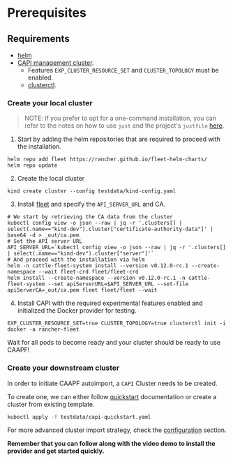 # Prerequisites

## Requirements

- [helm](https://helm.sh/)
- [CAPI management cluster](https://cluster-api.sigs.k8s.io/).
    - Features `EXP_CLUSTER_RESOURCE_SET` and `CLUSTER_TOPOLOGY` must be enabled.
    - [clusterctl](https://cluster-api.sigs.k8s.io/user/quick-start.html?highlight=clusterctl#install-clusterctl).

### Create your local cluster

> NOTE: if you prefer to opt for a one-command installation, you can refer to the notes on how to use `just` and the project's `justfile` [here](../05_developers/02_development.md#create-a-local-development-environment).

1. Start by adding the helm repositories that are required to proceed with the installation.
```
helm repo add fleet https://rancher.github.io/fleet-helm-charts/
helm repo update
```
2. Create the local cluster
```
kind create cluster --config testdata/kind-config.yaml
```
3. Install [fleet](https://github.com/rancher/fleet) and specify the `API_SERVER_URL` and CA.
```
# We start by retrieving the CA data from the cluster
kubectl config view -o json --raw | jq -r '.clusters[] | select(.name=="kind-dev").cluster["certificate-authority-data"]' | base64 -d > _out/ca.pem
# Set the API server URL
API_SERVER_URL=`kubectl config view -o json --raw | jq -r '.clusters[] | select(.name=="kind-dev").cluster["server"]'`
# And proceed with the installation via helm
helm -n cattle-fleet-system install --version v0.12.0-rc.1 --create-namespace --wait fleet-crd fleet/fleet-crd
helm install --create-namespace --version v0.12.0-rc.1 -n cattle-fleet-system --set apiServerURL=$API_SERVER_URL --set-file apiServerCA=_out/ca.pem fleet fleet/fleet --wait
```
4. Install CAPI with the required experimental features enabled and initialized the Docker provider for testing.
```
EXP_CLUSTER_RESOURCE_SET=true CLUSTER_TOPOLOGY=true clusterctl init -i docker -a rancher-fleet
```

Wait for all pods to become ready and your cluster should be ready to use CAAPF!

### Create your downstream cluster

In order to initiate CAAPF autoimport, a `CAPI` Cluster needs to be created.

To create one, we can either follow [quickstart](https://cluster-api.sigs.k8s.io/user/quick-start#initialization-for-common-providers) documentation or create a cluster from existing template.

```bash
kubectl apply -f testdata/capi-quickstart.yaml
```

For more advanced cluster import strategy, check the [configuration](../02_getting_started/02_configuration.md) section.

**Remember that you can follow along with the video demo to install the provider and get started quickly.**

<script src="https://asciinema.org/a/659626.js" id="asciicast-659626" async="true"></script>
